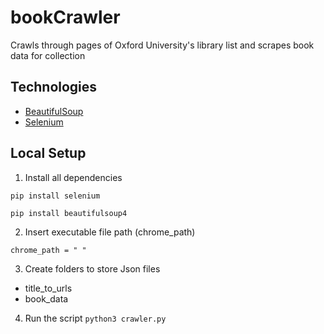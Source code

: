 # bookCrawler
Crawls through pages of Oxford University's library list and scrapes book data for collection

## Technologies
- [BeautifulSoup](https://pypi.org/project/beautifulsoup4/)
- [Selenium](https://selenium-python.readthedocs.io/installation.html)

## Local Setup 
1. Install all dependencies 

`pip install selenium`

`pip install beautifulsoup4`

2. Insert executable file path (chrome_path)

`chrome_path = " "` 

3. Create folders to store Json files
- title_to_urls
- book_data

4. Run the script
`python3 crawler.py`

